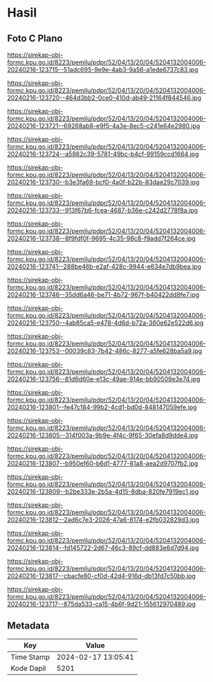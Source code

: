 # Hasil

## Foto C Plano

https://sirekap-obj-formc.kpu.go.id/8223/pemilu/pdpr/52/04/13/20/04/5204132004006-20240216-123715--51adc695-9e9e-4ab3-9a56-a1ede6737c83.jpg

https://sirekap-obj-formc.kpu.go.id/8223/pemilu/pdpr/52/04/13/20/04/5204132004006-20240216-123720--464d3bb2-0ce0-410d-ab49-21164f844546.jpg

https://sirekap-obj-formc.kpu.go.id/8223/pemilu/pdpr/52/04/13/20/04/5204132004006-20240216-123721--69268ab8-e9f5-4a3e-8ec5-c241e64e2980.jpg

https://sirekap-obj-formc.kpu.go.id/8223/pemilu/pdpr/52/04/13/20/04/5204132004006-20240216-123724--a5862c39-5781-49bc-b4cf-99159ccd1664.jpg

https://sirekap-obj-formc.kpu.go.id/8223/pemilu/pdpr/52/04/13/20/04/5204132004006-20240216-123730--b3e3fa69-bcf0-4a0f-b22b-83dae29c7039.jpg

https://sirekap-obj-formc.kpu.go.id/8223/pemilu/pdpr/52/04/13/20/04/5204132004006-20240216-123733--913f67b6-fcea-4687-b36e-c242d2778f8a.jpg

https://sirekap-obj-formc.kpu.go.id/8223/pemilu/pdpr/52/04/13/20/04/5204132004006-20240216-123738--8f9fdf0f-9695-4c35-98c8-f9add7f264ce.jpg

https://sirekap-obj-formc.kpu.go.id/8223/pemilu/pdpr/52/04/13/20/04/5204132004006-20240216-123741--288be46b-e2af-428c-9944-e634e7db9bea.jpg

https://sirekap-obj-formc.kpu.go.id/8223/pemilu/pdpr/52/04/13/20/04/5204132004006-20240216-123746--35dd6a46-be71-4b72-967f-b40422dd8fe7.jpg

https://sirekap-obj-formc.kpu.go.id/8223/pemilu/pdpr/52/04/13/20/04/5204132004006-20240216-123750--4ab85ca5-e478-4d6d-b72a-360e62e522d6.jpg

https://sirekap-obj-formc.kpu.go.id/8223/pemilu/pdpr/52/04/13/20/04/5204132004006-20240216-123753--00039c83-7b42-486c-8277-a5fe628ba5a9.jpg

https://sirekap-obj-formc.kpu.go.id/8223/pemilu/pdpr/52/04/13/20/04/5204132004006-20240216-123756--81d6d60e-e13c-49ae-914e-bb90509e3e74.jpg

https://sirekap-obj-formc.kpu.go.id/8223/pemilu/pdpr/52/04/13/20/04/5204132004006-20240216-123801--fe47c184-99b2-4cd1-bd0d-848147059efe.jpg

https://sirekap-obj-formc.kpu.go.id/8223/pemilu/pdpr/52/04/13/20/04/5204132004006-20240216-123805--314f003a-9b9e-4f4c-9f65-30efa8d9dde4.jpg

https://sirekap-obj-formc.kpu.go.id/8223/pemilu/pdpr/52/04/13/20/04/5204132004006-20240216-123807--b950ef60-b6d1-4777-81a8-aea2d9707fb2.jpg

https://sirekap-obj-formc.kpu.go.id/8223/pemilu/pdpr/52/04/13/20/04/5204132004006-20240216-123809--b2be333e-2b5a-4d15-8dba-820fe7919ec1.jpg

https://sirekap-obj-formc.kpu.go.id/8223/pemilu/pdpr/52/04/13/20/04/5204132004006-20240216-123812--2ad6c7e3-2026-47a6-8174-e2fb032829d3.jpg

https://sirekap-obj-formc.kpu.go.id/8223/pemilu/pdpr/52/04/13/20/04/5204132004006-20240216-123814--fd145722-2d67-46c3-89cf-dd883e6d7d94.jpg

https://sirekap-obj-formc.kpu.go.id/8223/pemilu/pdpr/52/04/13/20/04/5204132004006-20240216-123817--cbacfe80-cf0d-42d4-916d-db13fd7c50bb.jpg

https://sirekap-obj-formc.kpu.go.id/8223/pemilu/pdpr/52/04/13/20/04/5204132004006-20240216-123717--875da533-ca15-4b6f-9d21-155612970489.jpg


## Metadata

| Key        | Value               |
| ---------- | ------------------- |
| Time Stamp | 2024-02-17 13:05:41 |
| Kode Dapil | 5201                |




